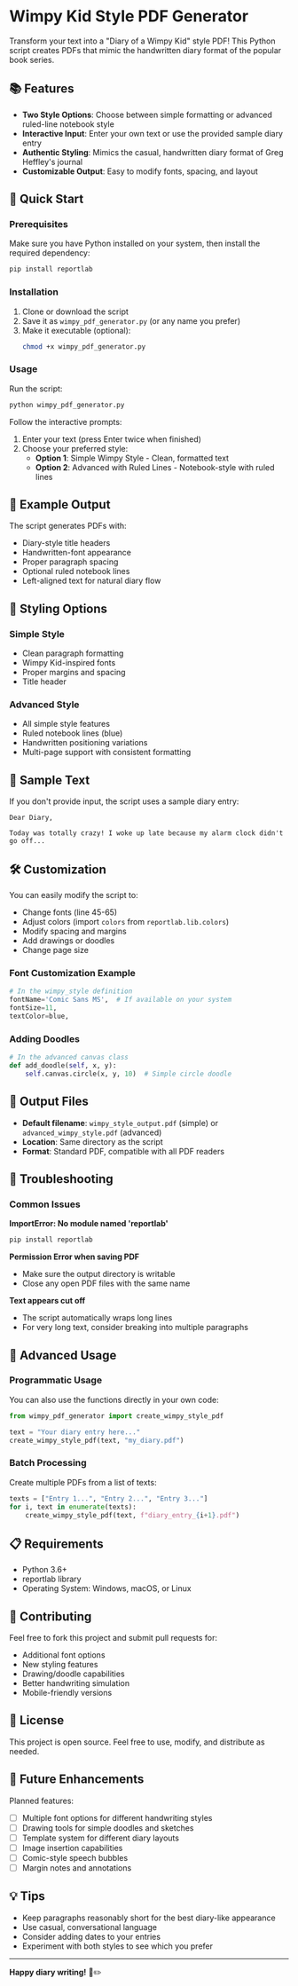 # Wimpy Kid Style PDF Generator

Transform your text into a "Diary of a Wimpy Kid" style PDF! This Python script creates PDFs that mimic the handwritten diary format of the popular book series.

## 📚 Features

- **Two Style Options**: Choose between simple formatting or advanced ruled-line notebook style
- **Interactive Input**: Enter your own text or use the provided sample diary entry
- **Authentic Styling**: Mimics the casual, handwritten diary format of Greg Heffley's journal
- **Customizable Output**: Easy to modify fonts, spacing, and layout

## 🚀 Quick Start

### Prerequisites

Make sure you have Python installed on your system, then install the required dependency:

```bash
pip install reportlab
```

### Installation

1. Clone or download the script
2. Save it as `wimpy_pdf_generator.py` (or any name you prefer)
3. Make it executable (optional):
   ```bash
   chmod +x wimpy_pdf_generator.py
   ```

### Usage

Run the script:

```bash
python wimpy_pdf_generator.py
```

Follow the interactive prompts:
1. Enter your text (press Enter twice when finished)
2. Choose your preferred style:
   - **Option 1**: Simple Wimpy Style - Clean, formatted text
   - **Option 2**: Advanced with Ruled Lines - Notebook-style with ruled lines

## 📖 Example Output

The script generates PDFs with:
- Diary-style title headers
- Handwritten-font appearance
- Proper paragraph spacing
- Optional ruled notebook lines
- Left-aligned text for natural diary flow

## 🎨 Styling Options

### Simple Style
- Clean paragraph formatting
- Wimpy Kid-inspired fonts
- Proper margins and spacing
- Title header

### Advanced Style
- All simple style features
- Ruled notebook lines (blue)
- Handwritten positioning variations
- Multi-page support with consistent formatting

## 📝 Sample Text

If you don't provide input, the script uses a sample diary entry:

```
Dear Diary,

Today was totally crazy! I woke up late because my alarm clock didn't go off...
```

## 🛠️ Customization

You can easily modify the script to:
- Change fonts (line 45-65)
- Adjust colors (import `colors` from `reportlab.lib.colors`)
- Modify spacing and margins
- Add drawings or doodles
- Change page size

### Font Customization Example

```python
# In the wimpy_style definition
fontName='Comic Sans MS',  # If available on your system
fontSize=11,
textColor=blue,
```

### Adding Doodles

```python
# In the advanced canvas class
def add_doodle(self, x, y):
    self.canvas.circle(x, y, 10)  # Simple circle doodle
```

## 📁 Output Files

- **Default filename**: `wimpy_style_output.pdf` (simple) or `advanced_wimpy_style.pdf` (advanced)
- **Location**: Same directory as the script
- **Format**: Standard PDF, compatible with all PDF readers

## 🐛 Troubleshooting

### Common Issues

**ImportError: No module named 'reportlab'**
```bash
pip install reportlab
```

**Permission Error when saving PDF**
- Make sure the output directory is writable
- Close any open PDF files with the same name

**Text appears cut off**
- The script automatically wraps long lines
- For very long text, consider breaking into multiple paragraphs

## 🔧 Advanced Usage

### Programmatic Usage

You can also use the functions directly in your own code:

```python
from wimpy_pdf_generator import create_wimpy_style_pdf

text = "Your diary entry here..."
create_wimpy_style_pdf(text, "my_diary.pdf")
```

### Batch Processing

Create multiple PDFs from a list of texts:

```python
texts = ["Entry 1...", "Entry 2...", "Entry 3..."]
for i, text in enumerate(texts):
    create_wimpy_style_pdf(text, f"diary_entry_{i+1}.pdf")
```

## 📋 Requirements

- Python 3.6+
- reportlab library
- Operating System: Windows, macOS, or Linux

## 🤝 Contributing

Feel free to fork this project and submit pull requests for:
- Additional font options
- New styling features
- Drawing/doodle capabilities
- Better handwriting simulation
- Mobile-friendly versions

## 📄 License

This project is open source. Feel free to use, modify, and distribute as needed.

## 🎯 Future Enhancements

Planned features:
- [ ] Multiple font options for different handwriting styles
- [ ] Drawing tools for simple doodles and sketches
- [ ] Template system for different diary layouts
- [ ] Image insertion capabilities
- [ ] Comic-style speech bubbles
- [ ] Margin notes and annotations

## 💡 Tips

- Keep paragraphs reasonably short for the best diary-like appearance
- Use casual, conversational language
- Consider adding dates to your entries
- Experiment with both styles to see which you prefer

---

**Happy diary writing!** 📔✏️